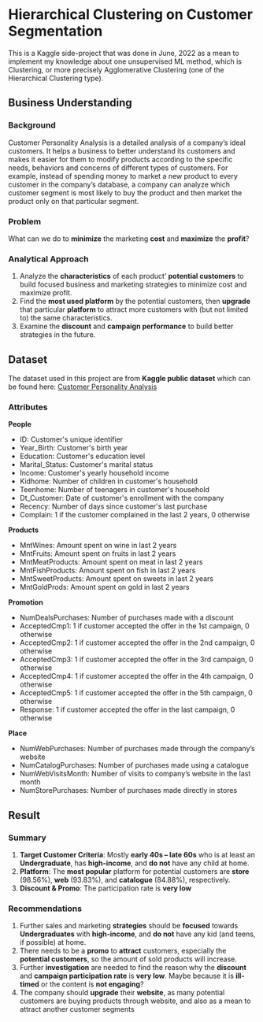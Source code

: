 # Hierarchical Clustering on Customer Segmentation
This is a Kaggle side-project that was done in June, 2022 as a mean to implement my knowledge about one
unsupervised ML method, which is Clustering, or more precisely Agglomerative Clustering (one of the Hierarchical Clustering type).

## Business Understanding
### Background
Customer Personality Analysis is a detailed analysis of a company’s ideal customers. It helps a business 
to better understand its customers and makes it easier for them to modify products according to the specific 
needs, behaviors and concerns of different types of customers. For example, instead of spending money to 
market a new product to every customer in the company’s database, a company can analyze which customer 
segment is most likely to buy the product and then market the product only on that particular segment.

### Problem
What can we do to **minimize** the marketing **cost** and **maximize** the **profit**?

### Analytical Approach
1. Analyze the **characteristics** of each product’ **potential customers** to build focused business and 
marketing strategies to minimize cost and maximize profit.
2. Find the **most used platform** by the potential customers, then **upgrade** that particular **platform** to attract 
more customers with (but not limited to) the same characteristics.
3. Examine the **discount** and **campaign performance** to build better strategies in the future.

## Dataset
The dataset used in this project are from **Kaggle public dataset** which can be found here: [Customer Personality Analysis](https://www.kaggle.com/datasets/imakash3011/customer-personality-analysis)

### Attributes
**People**
*   ID: Customer's unique identifier
*   Year_Birth: Customer's birth year
*   Education: Customer's education level
*   Marital_Status: Customer's marital status
*   Income: Customer's yearly household income
*   Kidhome: Number of children in customer's household
*   Teenhome: Number of teenagers in customer's household
*   Dt_Customer: Date of customer's enrollment with the company
*   Recency: Number of days since customer's last purchase
*   Complain: 1 if the customer complained in the last 2 years, 0 otherwise

**Products**
*   MntWines: Amount spent on wine in last 2 years
*   MntFruits: Amount spent on fruits in last 2 years
*   MntMeatProducts: Amount spent on meat in last 2 years
*   MntFishProducts: Amount spent on fish in last 2 years
*   MntSweetProducts: Amount spent on sweets in last 2 years
*   MntGoldProds: Amount spent on gold in last 2 years

**Promotion**
*   NumDealsPurchases: Number of purchases made with a discount
*   AcceptedCmp1: 1 if customer accepted the offer in the 1st campaign, 0 otherwise
*   AcceptedCmp2: 1 if customer accepted the offer in the 2nd campaign, 0 otherwise
*   AcceptedCmp3: 1 if customer accepted the offer in the 3rd campaign, 0 otherwise
*   AcceptedCmp4: 1 if customer accepted the offer in the 4th campaign, 0 otherwise
*   AcceptedCmp5: 1 if customer accepted the offer in the 5th campaign, 0 otherwise
*   Response: 1 if customer accepted the offer in the last campaign, 0 otherwise

**Place**
*   NumWebPurchases: Number of purchases made through the company’s website
*   NumCatalogPurchases: Number of purchases made using a catalogue
*   NumWebVisitsMonth: Number of visits to company’s website in the last month
*   NumStorePurchases: Number of purchases made directly in stores

## Result
### Summary
1. **Target Customer Criteria**: Mostly **early 40s – late 60s** who is at least an 
**Undergraduate**, has **high-income**, and **do not** have any child at home.
2. **Platform**: The **most popular** platform for potential customers are **store** 
(98.56%), **web** (93.83%), and **catalogue** (84.88%), respectively.
3. **Discount & Promo**: The participation rate is **very low**

### Recommendations
1. Further sales and marketing **strategies** should be **focused** towards **Undergraduates** with **high-income**, and 
**do not** have any kid (and teens, if possible) at home.
3. There needs to be a **promo** to **attract** customers, especially the **potential customers**, so the amount 
of sold products will increase. 
3. Further **investigation** are needed to find the reason why the **discount** and **campaign participation 
rate** is **very low**. Maybe because it is **ill-timed** or the content is **not engaging**?
4. The company should **upgrade** their **website**, as many potential customers are buying products 
through website, and also as a mean to attract another customer segments
